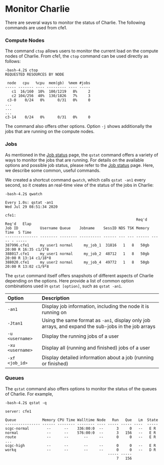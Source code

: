 # Monitor Charlie

There are several ways to monitor the status of Charlie. The following commands are used from cfe1.

### Compute Nodes

The command `ctop` allows users to monitor the current load on the compute nodes of Charlie. From cfe1, the `ctop` command can be used directly as follows:

```text
-bash-4.2$ ctop
REQUESTED RESOURCES BY NODE

 node   cpu   %cpu  mem(gb)  %mem #jobs
----- ------- ---- --------- ---- -----
   c1  16/160  10%  100/1219   8%     2
   c2 104/256  40%  130/1826   7%     3
 c3-0    0/24   0%      0/31   0%     0
...
...
...
c3-14    0/24   0%      0/31   0%     0
```

The command also offers other options. Option `-j` shows additionally the jobs that are running on the compute nodes.

### Jobs

As mentioned in the [Job status](job-submission/job-status.md) page, the `qstat` command offers a variety of ways to monitor the jobs that are running. For details on the available options and possible job status, please refer to the [Job status](job-submission/job-status.md) page. Here, we describe some common, useful commands.

We created a shortcut command `qwatch`, which calls `qstat -an1` every second, so it creates an real-time view of the status of the jobs in Charlie:

```text
-bash-4.2$ qwatch

Every 1.0s: qstat -an1                                                                                                 Wed Jul 29 08:51:34 2020

cfe1:
                                                            Req'd  Req'd   Elap
Job ID          Username Queue    Jobname    SessID NDS TSK Memory Time  S Time
--------------- -------- -------- ---------- ------ --- --- ------ ----- - -----
387996.cfe1     my_user1 normal     my_job_1  31816   1   8   50gb 20:00 R 16:35 c1/1*8
388017.cfe1     my_user1 normal     my_job_2  48712   1   8   50gb 20:00 R 13:14 c1/18*8
388020.cfe1     my_user2 normal     my_job_4  49772   1   8   50gb 20:00 R 13:02 c1/9*8
```

The `qstat` command itself offers snapshots of different aspects of Charlie depending on the options. Here provide a list of common option combinations used in `qstat [option]`, such as `qstat -an1`.

| Option | Description |
| :--- | :--- |
| `-an1` | Display job information, including the node it is running on |
| `-Jtan1` | Using the same format as `-an1`, display only job arrays, and expand the sub-jobs in the job arrays |
| `-u <username>` | Display the running jobs of a user |
| `-xu <username>` | Display all \(running and finished\) jobs of a user |
| `-xf <job_id>` | Display detailed information about a job \(running or finished\) |

### Queues

The `qstat` command also offers options to monitor the status of the queues of Charlie. For example,

```text
-bash-4.2$ qstat -q

server: cfe1

Queue            Memory CPU Time Walltime Node   Run   Que   Lm  State
---------------- ------ -------- -------- ---- ----- ----- ----  -----
scgc-normal        --      --    336:00:0  --      3     0   --   E R
normal             --      --    576:00:0  --      3   156   --   E R
route              --      --       --     --      0     0   --   E R
...
scgc-high          --      --       --     --      0     0   --   E R
workq              --      --       --     --      0     0   --   D R
                                               ----- -----
                                                   7   156
```

